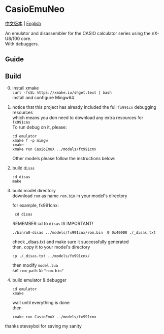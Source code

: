 # CasioEmuNeo

[中文版本](../README.md) | [English](./README_en.md)

An emulator and disassembler for the CASIO calculator series using the nX-U8/100 core.  
With debuggers.

## Guide

## Build
0. install xmake  
   `curl -fsSL https://xmake.io/shget.text | bash`   
   install and configure Mingw64
1. notice that this project has already included the full `fx991cn` debugging resources  
   which means you don need to download any extra resources for `fx991cnx`  
   To run debug on it, please:  
   ```
   cd emulator
   xmake f -p mingw
   xmake
   xmake run CasioEmuX ../models/fx991cnx
   ```  
   Other models please follow the instructions below:

2. build `disas`  
   ```
   cd disas
   make
   ```
3. build model directory  
	download `rom` as name `rom.bin`  in your model's directory
   
   for example, fx991cnx:
   ```
	cd disas
   ```
   REMEMBER cd to `disas` IS IMPORTANT!  
   ```
   ./bin/u8-disas ../models/fx991cnx/rom.bin  0 0x40000 ./_disas.txt
   ```
   check _disas.txt and make sure it successfully generated  
   then, copy it to your model's directory
   ```
   cp ./_disas.txt ../models/fx991cnx/
   ```
   then modify `model.lua`  
   set `rom_path` to `"rom.bin"`  

4. build emulator & debugger
   ```
   cd emulator
   xmake
   ``` 
   wait until everything is done  
   then  
	```
	xmake run CasioEmuX ../models/fx991cnx
	```
 thanks steveyboi for saving my sanity
